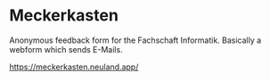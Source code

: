 # Meckerkasten

Anonymous feedback form for the Fachschaft Informatik.
Basically a webform which sends E-Mails.

https://meckerkasten.neuland.app/
